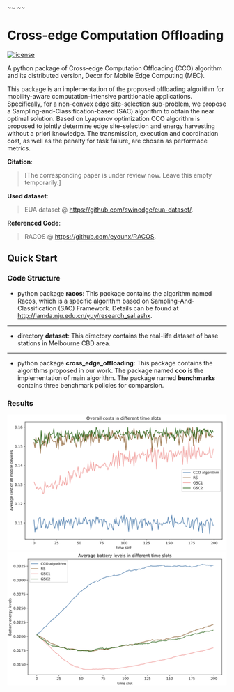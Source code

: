 ~~ <script type="text/x-mathjax-config">
~~ MathJax.Hub.Config({tex2jax: {inlineMath:[['$','$']]}});
~~ </script>
~~ <script type="text/javascript" src="http://cdn.mathjax.org/mathjax/latest/MathJax.js?config=TeX-AMS-MML_HTMLorMML"></script>
# Cross-edge Computation Offloading
[![license](https://img.shields.io/github/license/mashape/apistatus.svg?maxAge=2592000)](https://github.com/NarcissusHliangZhao/Cross-edge-Computation-Offloading/blob/master/LICENSE.txt)

A python package of Cross-edge Computation Offloading (CCO) algorithm and its distributed version, Decor for Mobile Edge Computing (MEC). 

This package is an implementation of the proposed offloading algorithm for mobility-aware computation-intensive partitionable applications. 
Specifically, for a non-convex edge site-selection sub-problem, we propose a Sampling-and-Classification-based (SAC) algorithm to obtain the 
near optimal solution. Based on Lyapunov optimization CCO algorithm is proposed to jointly determine edge site-selection and energy harvesting 
without a priori knowledge. The transmission, execution and coordination cost, as well as the penalty for task failure, are chosen as performace 
metrics. 

**Citation**:
> [The corresponding paper is under review now. Leave this empty temporarily.]

**Used dataset**:
> EUA dataset @ https://github.com/swinedge/eua-dataset/.

**Referenced Code**:
> RACOS @ https://github.com/eyounx/RACOS.


## Quick Start
### Code Structure
+ python package **racos**: 
This package contains the algorithm named Racos, which is a specific algorithm based on Sampling-And-Classification (SAC) Framework. Details can be 
found at http://lamda.nju.edu.cn/yuy/research_sal.ashx.
***

+ directory **dataset**:
This directory contains the real-life dataset of base stations in Melbourne CBD area.
***

+ python package **cross_edge_offloading**:
This package contains the algorithms proposed in our work. The package named **cco** is the implementation of main algorithm. The package named 
**benchmarks** contains three benchmark policies for comparsion.

### Results
![Simulation Results #1](./figures/cost.png)
![Simulation Results #2](./figures/battery.png)
